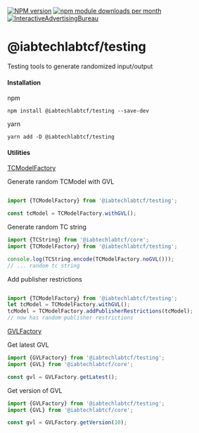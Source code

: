 [![NPM version](https://img.shields.io/npm/v/@iabtechlabtcf/testing.svg?style=flat-square)](https://www.npmjs.com/package/@iabtechlabtcf/testing)
[![npm module downloads per month](http://img.shields.io/npm/dm/@iabtechlabtcf/testing.svg?style=flat)](https://www.npmjs.org/package/@iabtechlabtcf/testing)
[![InteractiveAdvertisingBureau](https://circleci.com/gh/InteractiveAdvertisingBureau/iabtechlabtcf-es.svg?style=shield)](https://circleci.com/gh/InteractiveAdvertisingBureau/iabtechlabtcf-es)

# @iabtechlabtcf/testing

Testing tools to generate randomized input/output

#### Installation

npm
```
npm install @iabtechlabtcf/testing --save-dev
```

yarn
```
yarn add -D @iabtechlabtcf/testing
```

#### Utilities
[TCModelFactory](./src/TCModelFactory.ts)

Generate random TCModel with GVL
```typescript

import {TCModelFactory} from '@iabtechlabtcf/testing';

const tcModel = TCModelFactory.withGVL();

```

Generate random TC string

```typescript
import {TCString} from '@iabtechlabtcf/core';
import {TCModelFactory} from '@iabtechlabtcf/testing';

console.log(TCString.encode(TCModelFactory.noGVL()));
// ... random tc string

```

Add publisher restrictions

```typescript

import {TCModelFactory} from '@iabtechlabtcf/testing';
let tcModel = TCModelFactory.withGVL();
tcModel = TCModelFactory.addPublisherRestrictions(tcModel);
// now has random publisher restrictions

```

[GVLFactory](./src/GVLFactory.ts)

Get latest GVL

```typescript
import {GVLFactory} from '@iabtechlabtcf/testing';
import {GVL} from '@iabtechlabtcf/core';

const gvl = GVLFactory.getLatest();

```

Get version of GVL

```typescript
import {GVLFactory} from '@iabtechlabtcf/testing';
import {GVL} from '@iabtechlabtcf/core';

const gvl = GVLFactory.getVersion(10);

```
